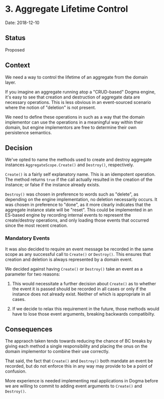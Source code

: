# 3. Aggregate Lifetime Control

Date: 2018-12-10

## Status

Proposed

## Context

We need a way to control the lifetime of an aggregate from the domain layer.

If you imagine an aggregate running atop a "CRUD-based" Dogma engine, it's easy
to see that creation and destruction of aggregate data are necessary operations.
This is less obvious in an event-sourced scenario where the notion of "deletion"
is not present.

We need to define these operations in such as a way that the domain implementor
can use the operations in a meaningful way within their domain, but engine
implementors are free to determine their own persistence semantics.

## Decision

We've opted to name the methods used to create and destroy aggregate instances
`AggregateScope.Create()` and `Destroy()`, respectively.

`Create()` is a fairly self explanatory name. This is an idempotent operation.
The method returns `true` if the call actually resulted in the creation of the
instance; or false if the instance already exists.

`Destroy()` was chosen in preference to words such as "delete", as depending on
the engine implementation, no deletion necessarily occurs. It was chosen in
preference to "done", as it more clearly indicates that the aggregate instance
state will be "reset". This could be implemented in an ES-based engine by
recording internal events to represent the create/destroy operations, and only
loading those events that occurred since the most recent creation.

### Mandatory Events

It was also decided to require an event message be recorded in the same scope
as any successful call to `Create()` or `Destroy()`. This ensures that creation
and deletion is always represented by a domain event.

We decided against having `Create()` or `Destroy()` take an event as a
parameter for two reasons:

1. This would necessitate a further decision about `Create()` as to whether the
event it is passed should be recorded in all cases or only if the instance
does not already exist. Neither of which is appropriate in all cases.

2. If we decide to relax this requirement in the future, those methods would
have to lose those event arguments, breaking backwards compatibilty.

## Consequences

The appraoch taken tends towards reducing the chance of BC breaks by giving
each method a single responsibility and placing the onus on the domain
implementor to combine their use correctly.

That said, the fact that `Create()` and `Destroy()` both mandate an event be
recorded, but do not enforce this in any way may provide to be a point of
confusion.

More experience is needed implementing real applications in Dogma before we are
willing to commit to adding event arguments to `Create()` and `Destroy()`.
